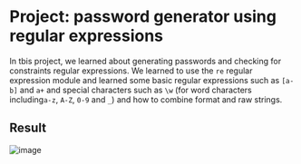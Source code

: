 # Project: password generator using regular expressions

In tbis project, we learned about generating passwords and checking for constraints regular expressions. We learned to use the `re` regular expression module
and learned some basic regular expressions such as `[a-b]` and `a+` and special characters such as `\w` (for word characters including`a-z`, `A-Z`, `0-9` and `_`)
  and how to combine format and raw strings.

## Result
![image](https://github.com/user-attachments/assets/eb220ba7-c844-4223-92c0-7dafca3b7593)
